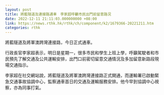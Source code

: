 ```yaml
---
layout: post
title: 將藍隧道及連接路通車　李家超呼籲市民出門前留意路況
date: 2022-12-11 21:11:03.000000000 +08:00
link: https://news.rthk.hk/rthk/ch/component/k2/1679366-20221211.htm
categories: rthk
---
```


將藍隧道及將軍澳跨灣連接路，今日正式通車。

行政長官李家超表示，明日是星期一，很多市民和學生上班上學，呼籲駕駛者和市民預先了解交通及公共運輸安排，出門口前密切留意交通情況及多加留意新路段現場交通指示。

李家超在社交網站說，將藍隧道及將軍澳跨灣連接路正式開通，而運輸署已啟動緊急交通事故協調中心，監察通車首日的交通及運輸服務安排。他今早到協調中心視察，亦為同事打氣。
